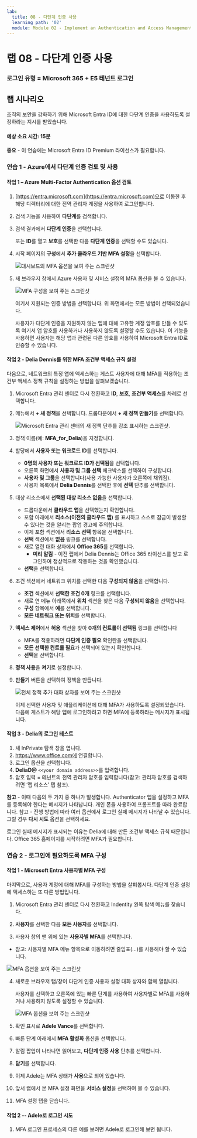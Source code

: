 ```yaml
---
lab:
  title: 08 - 다단계 인증 사용
  learning path: '02'
  module: Module 02 - Implement an Authentication and Access Management Solution
---
```


# 랩 08 - 다단계 인증 사용

### 로그인 유형 = Microsoft 365 + E5 테넌트 로그인

## 랩 시나리오

조직의 보안을 강화하기 위해 Microsoft Entra ID에 대한 다단계 인증을 사용하도록 설정하라는 지시를 받았습니다.

#### 예상 소요 시간: 15분

**중요** - 이 연습에는 Microsoft Entra ID Premium 라이선스가 필요합니다.

### 연습 1 - Azure에서 다단계 인증 검토 및 사용

#### 작업 1 – Azure Multi-Factor Authentication 옵션 검토

1. [https://entra.microsoft.com](https://entra.microsoft.com)으로 이동한 후 해당 디렉터리에 대한 전역 관리자 계정을 사용하여 로그인합니다.

2. 검색 기능을 사용하여 **다단계**를 검색합니다.

3. 검색 결과에서 **다단계 인증**을 선택합니다.

    또는 **ID**를 열고 **보호**를 선택한 다음 **다단계 인증**을 선택할 수도 있습니다.

4. 시작 페이지의 **구성**에서 **추가 클라우드 기반 MFA 설정**을 선택합니다.

    ![대시보드의 MFA 옵션을 보여 주는 스크린샷](./media/lp2-mod1-set-additional-mfa-settings.png)

5. 새 브라우저 창에서 Azure 사용자 및 서비스 설정의 MFA 옵션을 볼 수 있습니다.

    ![MFA 구성을 보여 주는 스크린샷](./media/lp2-mod1-mfa-settings.png)

    여기서 지원되는 인증 방법을 선택합니다. 위 화면에서는 모든 방법이 선택되었습니다.

    사용자가 다단계 인증을 지원하지 않는 앱에 대해 고유한 계정 암호를 만들 수 있도록 여기서 앱 암호를 사용하거나 사용하지 않도록 설정할 수도 있습니다. 이 기능을 사용하면 사용자는 해당 앱과 관련된 다른 암호를 사용하여 Microsoft Entra ID로 인증할 수 있습니다.

#### 작업 2 - Delia Dennis를 위한 MFA 조건부 액세스 규칙 설정

다음으로, 네트워크의 특정 앱에 액세스하는 게스트 사용자에 대해 MFA를 적용하는 조건부 액세스 정책 규칙을 설정하는 방법을 살펴보겠습니다.

1. Microsoft Entra 관리 센터로 다시 전환하고 **ID**, **보호**, **조건부 액세스**를 차례로 선택합니다.

2. 메뉴에서 **+ 새 정책**을 선택합니다. 드롭다운에서 **+ 새 정책 만들기**를 선택합니다.

    ![Microsoft Entra 관리 센터의 새 정책 단추를 강조 표시하는 스크린샷.](./media/lp2-mod1-azure-ad-conditional-access-policy.png)

3. 정책 이름(예: **MFA_for_Delia**)을 지정합니다.

4. 할당에서 **사용자 또는 워크로드 ID**를 선택합니다.

    - **0명의 사용자 또는 워크로드 ID가 선택됨**을 선택합니다.  
    - 오른쪽 화면에서 **사용자 및 그룹 선택** 체크박스를 선택하여 구성합니다.
    - **사용자 및 그룹**을 선택합니다(사용 가능한 사용자가 오른쪽에 채워짐).
    - 사용자 목록에서 **Delia Dennis**를 선택한 후에 **선택** 단추를 선택합니다.

5. 대상 리소스에서 **선택된 대상 리소스 없음**을 선택합니다.

   - 드롭다운에서 **클라우드 앱**을 선택했는지 확인합니다.
   - 포함 아래에서 **리소스(이전의 클라우드 앱)** 를 표시하고 스스로 잠금이 발생할 수 있다는 것을 알리는 팝업 경고에 주의합니다. 
   - 이제 포함 섹션에서 **리소스 선택** 항목을 선택합니다.
   - **선택** 섹션에서 **없음** 링크를 선택합니다.
   - 새로 열린 대화 상자에서 **Office 365**를 선택합니다.
      - **미리 알림** - 이전 랩에서 Delia Dennis는 Office 365 라이선스를 받고 로그인하여 정상적으로 작동하는 것을 확인했습니다.
   - **선택**을 선택합니다.

6. 조건 섹션에서 네트워크 위치를 선택한 다음 **구성되지 않음**을 선택합니다.

   - **조건** 섹션에서 **선택한 조건 0개** 링크를 선택합니다.
   - 새로 연 메뉴 아래쪽에서 **위치** 섹션을 찾은 다음 **구성되지 않음**을 선택합니다.
   - **구성** 항목에서 **예**를 선택합니다.
   - **모든 네트워크 또는 위치**를 선택합니다.

7. **액세스 제어**에서 **허용** 섹션을 찾아 **0개의 컨트롤이 선택됨** 링크를 선택합니다

   - MFA를 적용하려면 **다단계 인증 필요** 확인란을 선택합니다.
   - **모든 선택한 컨트롤 필요**가 선택되어 있는지 확인합니다.
   - **선택**을 선택합니다.

8. **정책 사용**을 **켜기**로 설정합니다.

9. **만들기** 버튼을 선택하여 정책을 만듭니다.

    ![전체 정책 추가 대화 상자를 보여 주는 스크린샷](./media/lp2-mod1-conditional-access-new-policy-complete.png)

    이제 선택한 사용자 및 애플리케이션에 대해 MFA가 사용하도록 설정되었습니다. 다음에 게스트가 해당 앱에 로그인하려고 하면 MFA에 등록하라는 메시지가 표시됩니다.

#### 작업 3 - Delia의 로그인 테스트

1. 새 InPrivate 탐색 창을 엽니다.
2. https://www.office.com에 연결합니다.
3. 로그인 옵션을 선택합니다.
4. **DeliaD@** `<<your domain address>>`를 입력합니다.
5. 암호 입력 = 테넌트의 전역 관리자 암호를 입력합니다(참고: 관리자 암호를 검색하려면 ‘랩 리소스’ 탭 참조).

**참고** - 이때 다음의 두 가지 중 하나가 발생합니다.  Authenticator 앱을 설정하고 MFA를 등록해야 한다는 메시지가 나타납니다.  개인 폰을 사용하여 프롬프트를 따라 완료합니다.  참고 - 진행 방법에 따라 여러 옵션에서 로그인 실패 메시지가 나타날 수 있습니다.  그럴 경우 **다시 시도** 옵션을 선택하세요.

로그인 실패 메시지가 표시되는 이유는 Delia에 대해 만든 조건부 액세스 규칙 때문입니다. Office 365 홈페이지를 시작하려면 MFA가 필요합니다.

### 연습 2 - 로그인에 필요하도록 MFA 구성

#### 작업 1 - Microsoft Entra 사용자별 MFA 구성

마지막으로, 사용자 계정에 대해 MFA를 구성하는 방법을 살펴봅시다. 다단계 인증 설정에 액세스하는 또 다른 방법입니다.

1. Microsoft Entra 관리 센터로 다시 전환하고 Indentity 왼쪽 탐색 메뉴를 찾습니다.

2. **사용자**를 선택한 다음 **모든 사용자**를 선택합니다.

3. 사용자 창의 맨 위에 있는 **사용자별 MFA**를 선택합니다.
  - 참고: 사용자별 MFA 메뉴 항목으로 이동하려면 줄임표(...)를 사용해야 할 수 있습니다.

   ![MFA 옵션을 보여 주는 스크린샷](./media/lp2-mod1-users-mfa.png)

4. 새로운 브라우저 탭/창이 다단계 인증 사용자 설정 대화 상자와 함께 열립니다.

   사용자를 선택하고 오른쪽에 있는 빠른 단계를 사용하여 사용자별로 MFA를 사용하거나 사용하지 않도록 설정할 수 있습니다.

   ![MFA 옵션을 보여 주는 스크린샷](./media/lp2-mod1-mfa-service-settings-and-users.png)

5. 확인 표시로 **Adele Vance**를 선택합니다.
6. 빠른 단계 아래에서 **MFA 활성화** 옵션을 선택합니다.
7. 알림 팝업이 나타나면 읽어보고, **다단계 인증 사용** 단추를 선택합니다.
8. **닫기**를 선택합니다.
9. 이제 Adele는 MFA 상태가 **사용**으로 되어 있습니다.
10. 앞서 랩에서 본 MFA 설정 화면을 **서비스 설정**을 선택하여 볼 수 있습니다.
11. MFA 설정 탭을 닫습니다.

#### 작업 2 -- Adele로 로그인 시도

1. MFA 로그인 프로세스의 다른 예를 보려면 Adele로 로그인해 보면 됩니다.
